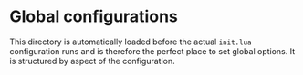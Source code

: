 # Global configurations

This directory is automatically loaded before the actual `init.lua` configuration
runs and is therefore the perfect place to set global options. It is structured
by aspect of the configuration.
